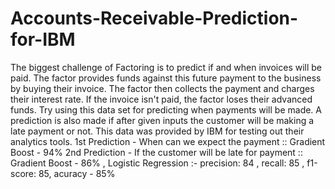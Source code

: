 # Accounts-Receivable-Prediction-for-IBM
The biggest challenge of Factoring is to predict if and when invoices will be paid. The factor provides funds against this future payment to the business by buying their invoice. The factor then collects the payment and charges their interest rate. If the invoice isn't paid, the factor loses their advanced funds. Try using this data set for predicting when payments will be made.
A prediction is also made if after given inputs the customer will be making a late payment or not.
This data was provided by IBM for testing out their analytics tools.
1st Prediction - When can we expect the payment :: Gradient Boost - 94%
2nd Prediction - If the customer will be late for payment ::  Gradient Boost - 86% , Logistic Regression :- precision: 84 , recall: 85 , f1-score: 85, acuracy - 85%
